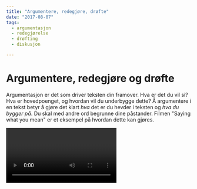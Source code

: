 ```yaml
---
title: "Argumentere, redegjøre, drøfte"
date: "2017-08-07"
tags: 
  - argumentasjon 
  - redegjørelse 
  - drøfting 
  - diskusjon

---
```


# Argumentere, redegjøre og drøfte

Argumentasjon er det som driver teksten din framover. Hva er det du vil si? Hva er hovedpoenget, og hvordan vil du underbygge dette? Å argumentere i en tekst betyr å gjøre det klart _hva_ det er du hevder i teksten og _hva du bygger på_. Du skal med andre ord begrunne dine påstander. Filmen "Saying what you mean" er et eksempel på hvordan dette kan gjøres.

<Video id="OWeAPxlxGnE" />

### Argumentasjon: enkelt sagt 
En enkel, men brukbar definisjon av argumentasjon er **påstand + begrunnelse**. Det vil si et utsagn om hvordan noe er (påstand) og hvorfor det er slik (begrunnelse). Denne definisjonen av argumentasjon vil ofte være tilstrekkelig for å kunne argumentere i en oppgave. For å gjøre poenget tydelig, kan du gjerne gi et eksempel på det du nettopp har skrevet. En mer avansert argumentasjonsmodell finnes nederst på siden.

## Redegjør og drøft 

Mange oppgaver på lavere grad følger formelen «redegjør og drøft». I en redegjør og drøft-oppgave vil argumentasjonen typisk dreie seg om å **sammenligne, bruke** og/eller **vurdere** ulike tilnærminger til et fenomen (for eksempel ulike teorier) mot hverandre. I første del av oppgaven skal du redegjøre for noe du har lest, mens i andre del skal du drøfte (diskutere) det du har redegjort for. Det kan for eksempel dreie seg å redegjøre for et teoretisk begrep som deretter skal drøftes i lys av et praktisk fenomen, eller det kan være to ulike teorier/begreper som drøftes mot hverandre.

Men hva betyr det å redegjøre, og hva er egentlig drøfting?

### Forklar med egne ord

Å redegjøre betyr å beskrive eller presentere et stoff. Når du redegjør, skal du ikke ta stilling til innholdet, for eksempel si om det er bra eller dårlig, uttrykke dine egne meninger eller stille (for mange) spørsmål ved det du beskriver.

### Redegjørelse

I en redegjørelse skal du sammenfatte og gjengi et innhold uten å ta stilling til det. Når du redegjør for teori skal du presentere en annen tenkers ideer på en mest mulig redelig måte. Testen på en god redegjørelse er at den skal kunne godkjennes av opphavspersonen. En nøytral beskrivelse gir deg et mye bedre ståsted for (eventuell) kritikk enn en presentasjon som er negativt vinklet.

Teksten blir mest ryddig dersom du setter nytt avsnitt før du begynner å drøfte – eller diskutere – det du har redegjort for, men her kan du bruke skjønn.

::: tip Bruk ditt eget språk 
Gjengi materialet med egne ord; gå deretter tilbake til kilden for å sjekke gjengivelsen. Da får du mye bedre flyt enn hvis du kopierer kildens språk for å bearbeide det. 
:::

I en studentoppgave er et viktig formål å vise at du har lært og forstått stoffet. Det kan du bare gjøre når du presenterer hovedpoengene med dine egne ord. Det er derfor mye viktigere at det du skriver er forståelig og klart enn at du bruker avanserte ord og uttrykk fra litteraturen.

Husk at når du redegjør for et stoff, skal framstillingen kunne aksepteres av andre lesere, også av de som ikke har samme syn som deg. Redegjørelsen skal med andre ord være balansert, dekkende og ikke være preget av dine egne synspunkter. Les mer om å [lese og skrive sammendrag](/studieteknikk/lesing-og-skriving.html).

### Drøfting: se etter en forskjell 
 
I drøftingen (eller diskusjonen) er det derimot ønskelig at du utvikler egne synspunkter, og at drøftingen drives fram gjennom argumentasjon. Materialet til drøftingen finner du i din egen redegjørelse. En interessant drøfting kan oppstå når du setter ulike påstander opp mot hverandre. Husk at påstandene bør være rimelige.

For å kunne drøfte, må du vite hva det er du drøfter. Da kan det være lurt å ta utgangspunkt i en **forskjell** eller **spenning** i stoffet du har redegjort for. Ofte er oppgaven lagt opp til at du skal drøfte ulike tilnærminger til samme fenomen, for eksempel to ulike teorier. Det er sjelden interessant å se etter likheter - det interessante oppstår når du utforsker en eller annen forskjell eller spenning. Eksempler kan være til god hjelp.

::: eksempel Tre tips til en god drøfting

* Ikke still en masse spørsmål

Husk at dersom du stiller et spørsmål i en akademisk tekst, forventer leseren at du skal svare på det. Det å stille «undrende» spørsmål, er ikke det samme som å drøfte. Mange spørsmål etter hverandre er dessuten utmattende å lese. 

* Gå systematisk til verks

Skriv helst bare om ett tema per avsnitt, og gjør deg ferdig med ett poeng før du går videre til noe annet. Ikke redegjør og drøft i samme setning. Tenk også på at det du skriver, skal være forståelig for andre.
 
* Relevant konklusjon

Oppsummer eller konkluder med essensen av det du har skrevet. Ikke skriv en intetsigende konklusjon som kunne stått i enhver besvarelse.
::: 

I noen fag er det vanlig å redegjøre først og deretter drøfte. I andre fag er det ønskelig å drøfte underveis. Begge deler kan gi gode tekster – det viktige er at du vet hva du gjør, når du gjør det, og ikke «sklir» fra det ene til det andre, for eksempel ved å gjengi en idé fra litteraturen og samtidig si at du er uenig. Eksempel: «Teoretiker NN hevder at P, noe jeg syns er dumt».


::: oppgave Øvelse
Let etter argumentasjon og drøfting i pensumtekster. Se hvordan skriveren bygger opp resonnementer ved hjelp av påstander og begrunnelse, og ved å sette ting opp mot hverandre (ofte kalt ulike _posisjoner_). 
:::

::: details Film: På den ene siden, på den andre: Hva mer vil det si å drøfte? 

Skrivementor Ragna Neraal forklarer drøftingens gåter i dette opptaket fra digital Skrivenatt ved Universitetet i Oslo: 

<Video id="/crOKC-T06ss" />

::: 

## Argumentasjonens struktur: resonnement

Argumentasjon utgjør et resonnement som består av

1. Et synspunkt, en påstand, noe du argumenterer _for_
2. Et argument, noe du argumenterer _med_
3. Et utsagn som _knytter sammen_ synspunktet og argumentet

Utsagnet som binder sammen synspunkt og argument gjør at leseren din kan forstå hvorfor argumentet fungerer. Stephen Toulmins modell deler argumentasjonen i seks:

#### 1. Hovedpåstand

I en hovedpåstand setter du fram en foreløpig konklusjon på problemstillingen din, det du tror du vil komme fram til. Påstanden kan foregripes i formulering av problemstilling, i hypoteser, i innledningen eller i delkonklusjoner. Endelig hovedpåstand er det du konkluderer, og gjerne avslutter oppgaven din med.

Hva er hovedpåstanden din?

#### 2. Argument(er)

Argument(er) kan være basert på empirisk **dokumentasjon**, henvisninger til faglige autoriteter eller andre kilder (som historiske kilder, forsøk, intervjuer, spørreundersøkelser, statistikk, bilder, kart). Argumentene utgjør **belegg** for påstanden.

Hva er argumentene i teksten din? Hvordan underbygger du synspunktet ditt? Hva er det du argumenterer _med_?

#### 3. Undersøkelsesmetoder

Undersøkelsesmetoder er analytiske metoder og grep som er hensiktsmessige å bruke på et saksfelt. Pass på at det er sammenheng mellom valg av teori, metode og empiri.

Hvilken undersøkelsemetode vil du bruke for å utforske problemstillingen og påstandene dine? Hvilket teoretisk perspektiv vil du bruke i din oppgave?

#### 4. Innvendinger

En innvending er en kritisk vurdering av undersøkelsesmetoden du har valgt. Her peker du på undersøkelsesmetodens begrensninger, og eventuelle svakheter ved metoden. Pek på forbehold og usikkerhetsmomenter som knytter seg til metoden og praktisk bruk av den.

Hvilke svakheter ser du ved denne metoden? På hvilken måte kan den være problematisk å bruke?

#### 5. Ryggdekning

Ryggdekning er det som støtter undersøkelsesmetoden du tar i bruk. Dette kan du finne i andre vitenskapelige undersøkelser som har brukt samme metode, i faglige autoriteters utsagn eller annet som legitimerer metoden.

Hva støtter undersøkelsesmetoden din? Hva gjør at du velger å bruke den, til tross for begrensningene du har pekt på?

#### 6. Styrkemarkører

Styrkemarkører brukes til å uttrykke graden av sikkerhet du fremsetter en påstand med. Her kan du ta forbehold, og påpeke betingelser med betydning for påstandens styrke.

I hvilken grad er påstanden din sikker, sannsynlig eller mulig?

::: oppgave Oppgave: Analyser din egen tekst

Still spørsmål til teksten din: 

1. Hva er din hovedpåstand?
2. Hva er argumentene dine, og hvordan vil du dokumentere påstanden?
3. Hvilke undersøkelsemetoder vil du bruke?
4. Hvilke innvendinger mot undersøkelsesmetoden ser du?
5. Hvilken ryggdekning har metoden?
6. I hvilken grad er påstanden din sikker, sannsynlig eller mulig?
:::


